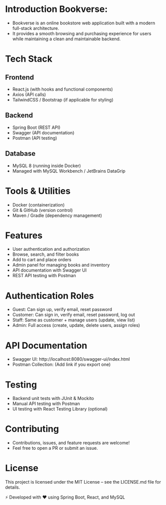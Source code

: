 # Introduction Bookverse:
- Bookverse is an online bookstore web application built with a modern full-stack architecture.
- It provides a smooth browsing and purchasing experience for users while maintaining a clean and maintainable backend.

# Tech Stack
## Frontend
- React.js (with hooks and functional components)
- Axios (API calls)
- TailwindCSS / Bootstrap (if applicable for styling)

## Backend
- Spring Boot (REST API)
- Swagger (API documentation)
- Postman (API testing)
## Database
- MySQL 8 (running inside Docker)
- Managed with MySQL Workbench / JetBrains DataGrip

# Tools & Utilities
- Docker (containerization)
- Git & GitHub (version control)
- Maven / Gradle (dependency management)

# Features
- User authentication and authorization
- Browse, search, and filter books
- Add to cart and place orders
- Admin panel for managing books and inventory
- API documentation with Swagger UI
- REST API testing with Postman

# Authentication Roles
- Guest: Can sign up, verify email, reset password
- Customer: Can sign in, verify email, reset password, log out
- Staff: Same as customer + manage users (update, view list)
- Admin: Full access (create, update, delete users, assign roles)

# API Documentation
- Swagger UI: http://localhost:8080/swagger-ui/index.html
- Postman Collection: (Add link if you export one)

# Testing
- Backend unit tests with JUnit & Mockito
- Manual API testing with Postman
- UI testing with React Testing Library (optional)

# Contributing
- Contributions, issues, and feature requests are welcome!
- Feel free to open a PR or submit an issue.

# License
This project is licensed under the MIT License – see the LICENSE.md file for details.

⚡ Developed with ❤️ using Spring Boot, React, and MySQL

